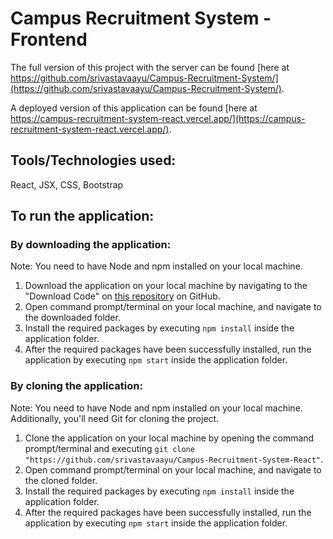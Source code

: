 # Campus Recruitment System - Frontend

The full version of this project with the server can be found [here at https://github.com/srivastavaayu/Campus-Recruitment-System/](https://github.com/srivastavaayu/Campus-Recruitment-System/).

A deployed version of this application can be found [here at https://campus-recruitment-system-react.vercel.app/](https://campus-recruitment-system-react.vercel.app/).

## Tools/Technologies used:
React, JSX, CSS, Bootstrap

## To run the application:
### By downloading the application:
Note: You need to have Node and npm installed on your local machine.
1. Download the application on your local machine by navigating to the "Download Code" on [this repository](https://github.com/srivastavaayu/Campus-Recruitment-System-React) on GitHub.
2. Open command prompt/terminal on your local machine, and navigate to the downloaded folder.
3. Install the required packages by executing `npm install` inside the application folder.
4. After the required packages have been successfully installed, run the application by executing `npm start` inside the application folder.

### By cloning the application:
Note: You need to have Node and npm installed on your local machine. Additionally, you'll need Git for cloning the project.
1. Clone the application on your local machine by opening the command prompt/terminal and executing `git clone "https://github.com/srivastavaayu/Campus-Recruitment-System-React"`.
2. Open command prompt/terminal on your local machine, and navigate to the cloned folder.
3. Install the required packages by executing `npm install` inside the application folder.
4. After the required packages have been successfully installed, run the application by executing `npm start` inside the application folder.
